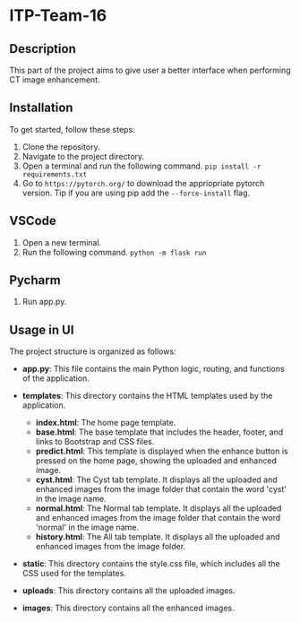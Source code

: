 # ITP-Team-16

## Description

This part of the project aims to give user a better interface when performing CT image enhancement.

## Installation

To get started, follow these steps:

1. Clone the repository.
2. Navigate to the project directory.
3. Open a terminal and run the following command.
   `pip install -r requirements.txt`
4. Go to `https://pytorch.org/` to download the appriopriate pytorch version. Tip if you are using pip add the `--force-install` flag.
## VSCode

1. Open a new terminal.
2. Run the following command.
   `python -m flask run`

## Pycharm

1. Run app.py.

## Usage in UI

The project structure is organized as follows:

-    **app.py**: This file contains the main Python logic, routing, and functions of the application.

-    **templates**: This directory contains the HTML templates used by the application.

     -    **index.html**: The home page template.
     -    **base.html**: The base template that includes the header, footer, and links to Bootstrap and CSS files.
     -    **predict.html**: This template is displayed when the enhance button is pressed on the home page, showing the uploaded and enhanced image.
     -    **cyst.html**: The Cyst tab template. It displays all the uploaded and enhanced images from the image folder that contain the word 'cyst' in the image name.
     -    **normal.html**: The Normal tab template. It displays all the uploaded and enhanced images from the image folder that contain the word 'normal' in the image name.
     -    **history.html**: The All tab template. It displays all the uploaded and enhanced images from the image folder.

-    **static**: This directory contains the style.css file, which includes all the CSS used for the templates.

-    **uploads**: This directory contains all the uploaded images.

-    **images**: This directory contains all the enhanced images.
